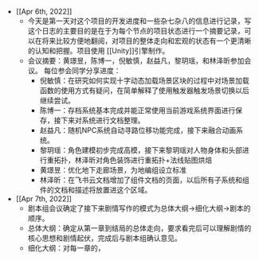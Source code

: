 - [[Apr 6th, 2022]]
	- 今天是第一天对这个项目的开发进度和一些杂七杂八的信息进行记录，写这个日志的主要目的是在于为每个节点的项目状态进行一个摘要记录，可以在将来比较方便地翻阅，对项目的整体走向和宏观的状态有一个更清晰的认知和把握。项目使用 [[Unity]]引擎制作。
	- 会议摘要：黄璟昱，陈博一，倪敏慎，赵益凡，黎玥瑶，和林泽昕参加会议。
	  每位参会同学分享进度：
		- 倪敏慎：在研究如何实现十字动态加载场景区块的过程中对场景加载函数的使用方式有疑问，在简单解释了使用触发器触发场景切换以后继续尝试。
		- 陈博一：存档系统基本完成并能正常使用当前游戏系统界面进行保存，接下来对系统进行文档整理。
		- 赵益凡：随机NPC系统自动寻路位移功能完成，接下来融合动画系统。
		- 黎玥瑶：角色建模初步完成高模，接下来黎玥瑶对人物身体和头部进行重拓扑，林泽昕对角色装饰进行重拓扑+法线贴图烘焙
		- 黄璟昱：优化地下走廊场景，为地编组设立标准
		- 林泽昕：在飞书云文档增加了组件文档的页面，以后所有子系统和组件的文档和描述将放置进这个区域。
- [[Apr 7th, 2022]]
	- 剧本组会议确定了接下来剧情写作的模式为总体大纲->细化大纲->剧本的顺序。
	- 总体大纲：确定从第一章到结局的总体走向，要求看完后可以理解剧情的核心思想和剧情起伏，完成后与剧本组确认意见。
	- 细化大纲：对每一章的，